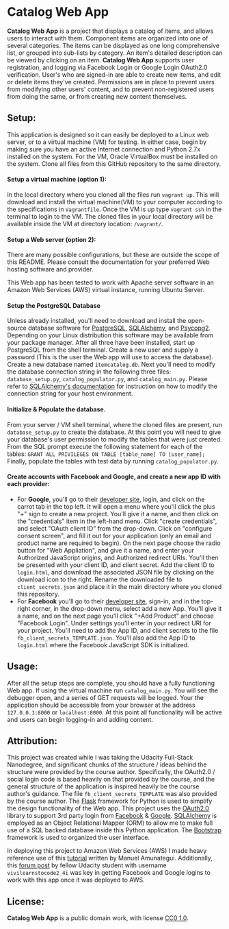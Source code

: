 # Catalog Web App

**Catalog Web App** is a project that displays a catalog of items, and
allows users to interact with them. Component items are organized into one
of several categories. The items can be displayed as one long comprehensive
list, or grouped into sub-lists by category. An item's detailed description
can be viewed by clicking on an item. **Catalog Web App** supports user
registration, and logging via Facebook Login or Google Login OAuth2.0
verification. User's who are signed-in are able to create new items, and
edit or delete items they've created. Permissions are in place to prevent
users from modifying other users' content, and to prevent non-registered
users from doing the same, or from creating new content themselves.

## Setup:
This application is designed so it can easily be deployed to a Linux web
server, or to a virtual machine (VM) for testing. In either case, begin by
making sure you have an active Internet connection and Python 2.7x installed
on the system. For the VM, Oracle VirtualBox must be installed on the
system. Clone all files from this GitHub repository to the same directory.

#### Setup a virtual machine (option 1):
In the local directory where you cloned all the files run ```vagrant up```.
This will download and install the virtual machine(VM) to your computer
according to the specifications in ```Vagrantfile```.  Once the VM is up
type ```vagrant ssh``` in the terminal to login to the VM. The cloned files
in your local directory will be available inside the VM at directory
location: ```/vagrant/```.

#### Setup a Web server (option 2):
There are many possible configurations, but these are outside the scope of
this README. Please consult the documentation for your preferred Web hosting
software and provider.

This Web app has been tested to work with Apache server software in an
Amazon Web Services (AWS) virtual instance, running Ubuntu Server.

#### Setup the PostgreSQL Database
Unless already installed, you'll need to download and install the
open-source database software for [PostgreSQL](https://www.postgresql.org/),
[SQLAlchemy](https://www.sqlalchemy.org/), and
[Psycopg2](http://initd.org/psycopg/).  Depending on your Linux distribution
this software may be available from your package manager. After all three
have been installed, start up PostgreSQL from the shell terminal. Create a
new user and supply a password (This is the user the Web app will use to
access the database). Create a new database named ```itemcatalog.db```. Next
you'll need to modify the database connection string in the following three
files: ```database_setup.py```, ```catalog_populator.py```,
and ```catalog_main.py```. Please refer to
[SQLAlchemy's documentation](https://docs.sqlalchemy.org/en/rel_1_1/dialects/postgresql.html#module-sqlalchemy.dialects.postgresql.psycopg2) for instruction on how to modify the
connection string for your host environment.

####  Initialize & Populate the database.
From your server / VM shell terminal, where the cloned files are present,
run ```database_setup.py``` to create the database. At this point you will
need to give your database's user permission to modify the tables that were
just created. From the SQL prompt execute the following statement for each of
the tables: ```GRANT ALL PRIVILEGES ON TABLE [table_name] TO [user_name];```
Finally, populate the tables with test data by
running ```catalog_populator.py```.


#### Create accounts with Facebook and Google, and create a new app ID with each provider:

* For **Google**, you'll go to their
[developer site](https://console.developers.google.com), login, and click on
the carrot tab in the top left. It will open a menu where you'll click the
plus "+" sign to create a new project. You'll give it a name, and then click
on the "credentials"  item in the left-hand menu. Click "create credentials",
and select "OAuth client ID" from the drop-down. Click on "configure consent
screen", and fill it out for your application (only an email and product
name are required to begin). On the next page choose the radio button for
"Web Appliation", and give it a name, and enter your Authorized JavaScript
origins, and Authorized redirect URIs. You'll then be presented with your
client ID, and client secret. Add the client ID to ```login.html```, and
download the associated JSON file by clicking on the download icon to the
right. Rename the downloaded file to ```client_secrets.json``` and place it in
the main directory where you cloned this repository.
* For **Facebook** you'll go to their
[developer site](https://developers.facebook.com/), sign-in, and in the
top-right corner, in the drop-down menu, select add a new App. You'll give it
a name, and on the next page you'll click "+Add Product" and choose "Facebook
Login". Under settings you'll enter in your redirect URI for your project.
You'll need to add the App ID, and client secrets to the
file ```fb_client_secrets_TEMPLATE.json```. You'll also add the App ID
to ```login.html``` where the Facebook JavaScript SDK is initialized.

## Usage:
After all the setup steps are complete, you should have a fully functioning
Web app. If using the virtual machine run ```catalog_main.py```. You will
see the debugger open, and a series of GET requests will be logged. Your
the application should be accessible from your browser at the
address ```127.0.0.1:8000``` or ```localhost:8000```. At this point all
functionality will be active and users can begin logging-in and
adding content.

## Attribution:
This project was created while I was taking the Udacity Full-Stack Nanodegree,
and significant chunks of the structure / ideas behind the structure were
provided by the course author. Specifically, the OAuth2.0 / social login code
is based heavily on that provided by the course, and the general structure of
the application is inspired heavily be the course author's guidance. The
file ```fb_client_secrets_TEMPLATE``` was also provided by the course author.
The [Flask](http://flask.pocoo.org/) framework for Python is used to simplify
the design functionality of the Web app. This project uses the
[OAuth2.0](https://oauth.net/2/) library to support 3rd party login from
[Facebook](https://www.facebook.com) & [Google](https://www.google.com).
[SQLAlchemy](http://www.sqlalchemy.org/) is employed as an Object Relational
Mapper (ORM) to allow me to make full use of a SQL backed database inside this
Python application. The [Bootstrap](https://getbootstrap.com) framework is
used to organized the user interface.

In deploying this project to Amazon Web Services (AWS) I made heavy reference
use of this [tutorial](https://amunategui.github.io/idea-to-pitch/) written
by Manuel Amunategui. Additionally, this
[forum post](https://discussions.udacity.com/t/solved-configuring-linux-google-oauth-invalid-request/376259) by fellow Udacity student with username ```vivilearnstocode2_4i``` was
key in getting Facebook and Google logins to work with this app once it
was deployed to AWS.

## License:
**Catalog Web App** is a public domain work, with license
[CC0 1.0](https://creativecommons.org/publicdomain/zero/1.0/).
